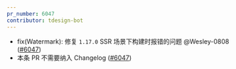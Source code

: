 ```yaml
---
pr_number: 6047
contributor: tdesign-bot
---
```


- fix(Watermark): 修复 `1.17.0` SSR 场景下构建时报错的问题 @Wesley-0808  ([#6047](https://github.com/Tencent/tdesign-vue-next/pull/6047))
- 本条 PR 不需要纳入 Changelog  ([#6047](https://github.com/Tencent/tdesign-vue-next/pull/6047))
